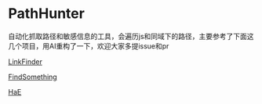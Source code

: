 # PathHunter
自动化抓取路径和敏感信息的工具，会遍历js和同域下的路径，主要参考了下面这几个项目，用AI重构了一下，欢迎大家多提issue和pr

[LinkFinder](https://github.com/GerbenJavado/LinkFinder)

[FindSomething](https://github.com/momosecurity/FindSomething)

[HaE](https://github.com/gh0stkey/HaE)
